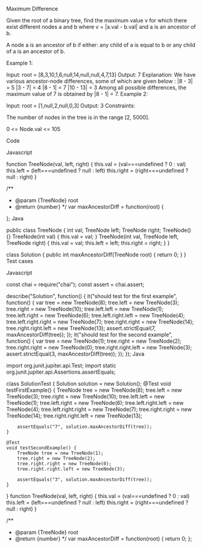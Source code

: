 Maximum Difference

Given the root of a binary tree, find the maximum value v for which there exist different nodes a and b where v = |a.val - b.val| and a is an ancestor of b.

A node a is an ancestor of b if either: any child of a is equal to b or any child of a is an ancestor of b.

Example 1:

Input: root = [8,3,10,1,6,null,14,null,null,4,7,13]
Output: 7
Explanation: We have various ancestor-node differences, some of which are given below :
|8 - 3| = 5
|3 - 7| = 4
|8 - 1| = 7
|10 - 13| = 3
Among all possible differences, the maximum value of 7 is obtained by |8 - 1| = 7.
Example 2:

Input: root = [1,null,2,null,0,3]
Output: 3
Constraints:

The number of nodes in the tree is in the range [2, 5000].

0 <= Node.val <= 105

Code

Javascript

function TreeNode(val, left, right) {
  this.val = (val===undefined ? 0 : val)
  this.left = (left===undefined ? null : left)
  this.right = (right===undefined ? null : right)
}

/**
 * @param {TreeNode} root
 * @return {number}
 */
var maxAncestorDiff = function(root) {
    
};
Java

public class TreeNode {
  int val;
  TreeNode left;
  TreeNode right;
  TreeNode() {}
  TreeNode(int val) { this.val = val; }
  TreeNode(int val, TreeNode left, TreeNode right) {
    this.val = val;
    this.left = left;
    this.right = right;
  }
}

class Solution {
    public int maxAncestorDiff(TreeNode root) {
       return 0;
    }
}
Test cases

Javascript

const chai = require("chai");
const assert = chai.assert;

describe("Solution", function() {
  it("should test for the first example", function() {
     var tree = new TreeNode(8);
     tree.left = new TreeNode(3);
     tree.right = new TreeNode(10);
     tree.left.left = new TreeNode(1);
     tree.left.right = new TreeNode(6);
     tree.left.right.left = new TreeNode(4);
     tree.left.right.right = new TreeNode(7);
     tree.right.right = new TreeNode(14);
     tree.right.right.left = new TreeNode(13);
     assert.strictEqual(7, maxAncestorDiff(tree));
  });
   it("should test for the second example", function() {
     var tree = new TreeNode(1);
     tree.right = new TreeNode(2);
     tree.right.right = new TreeNode(0);
     tree.right.right.left = new TreeNode(3);
     assert.strictEqual(3, maxAncestorDiff(tree));
  });
});
Java

import org.junit.jupiter.api.Test;
import static org.junit.jupiter.api.Assertions.assertEquals;

class SolutionTest {
    Solution solution = new Solution();
    @Test
    void testFirstExample() {
        TreeNode tree = new TreeNode(8);
        tree.left = new TreeNode(3);
        tree.right = new TreeNode(10);
        tree.left.left = new TreeNode(1);
        tree.left.right = new TreeNode(6);
        tree.left.right.left = new TreeNode(4);
        tree.left.right.right = new TreeNode(7);
        tree.right.right = new TreeNode(14);
        tree.right.right.left = new TreeNode(13);
       
        assertEquals("7", solution.maxAncestorDiff(tree));
    }
    
    @Test
    void testSecondExample() {
        TreeNode tree = new TreeNode(1);
        tree.right = new TreeNode(2);
        tree.right.right = new TreeNode(0);
        tree.right.right.left = new TreeNode(3);

        assertEquals("3", solution.maxAncestorDiff(tree));
    }
}
function TreeNode(val, left, right) {
  this.val = (val===undefined ? 0 : val)
  this.left = (left===undefined ? null : left)
  this.right = (right===undefined ? null : right)
}

/**
 * @param {TreeNode} root
 * @return {number}
 */
var maxAncestorDiff = function(root) {
  return 0;
};